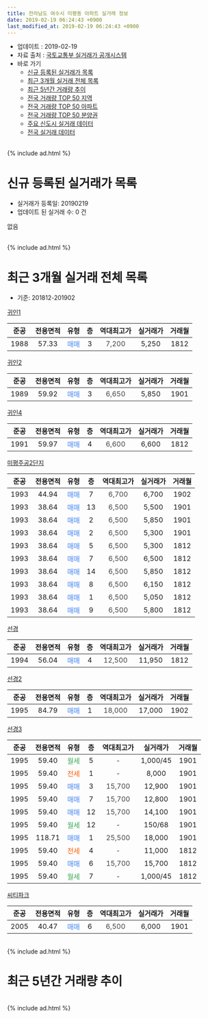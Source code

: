 ```yaml
---
title: 전라남도 여수시 미평동 아파트 실거래 정보
date: 2019-02-19 06:24:43 +0900
last_modified_at: 2019-02-19 06:24:43 +0900
---
```


* 업데이트 : 2019-02-19
* 자료 출처 : [국토교통부 실거래가 공개시스템](http://rt.molit.go.kr)
* 바로 가기
    * [신규 등록된 실거래가 목록](#신규-등록된-실거래가-목록)
    * [최근 3개월 실거래 전체 목록](#최근-3개월-실거래-전체-목록)
    * [최근 5년간 거래량 추이](#최근-5년간-거래량-추이)
    * [전국 거래량 TOP 50 지역](https://ayogom.github.io/apt-trade-info/최근-3개월-전국에서-가장-거래가-많이-발생한-지역)
    * [전국 거래량 TOP 50 아파트](https://ayogom.github.io/apt-trade-info/최근-3개월-전국에서-가장-거래가-많이-발생한-아파트)
    * [전국 거래량 TOP 50 분양권](https://ayogom.github.io/apt-trade-info/최근-3개월-전국에서-가장-거래가-많이-발생한-분양권)
    * [주요 신도시 실거래 데이터](https://ayogom.github.io/apt-trade-info/주요-신도시)
    * [전국 실거래 데이터](https://ayogom.github.io/apt-trade-info/전국)
<br>
{% include ad.html %}
<br>

# 신규 등록된 실거래가 목록
* 실거래가 등록일: 20190219
* 업데이트 된 실거래 수: 0 건

없음

<br>
{% include ad.html %}
<br>

# 최근 3개월 실거래 전체 목록
* 기준: 201812-201902


[귀인1](https://search.naver.com/search.naver?query=%EC%A0%84%EB%9D%BC%EB%82%A8%EB%8F%84+%EC%97%AC%EC%88%98%EC%8B%9C+%EB%AF%B8%ED%8F%89%EB%8F%99+%EA%B7%80%EC%9D%B81)

|준공|전용면적|유형|층|역대최고가|실거래가|거래월|
|:---:|:---:|:---:|:---:|:---:|:---:|:---:|
|1988|57.33|<span style="color:#4285f3">매매</span>|3|<span style="color:#444444">7,200</span>|5,250|1812|

[귀인2](https://search.naver.com/search.naver?query=%EC%A0%84%EB%9D%BC%EB%82%A8%EB%8F%84+%EC%97%AC%EC%88%98%EC%8B%9C+%EB%AF%B8%ED%8F%89%EB%8F%99+%EA%B7%80%EC%9D%B82)

|준공|전용면적|유형|층|역대최고가|실거래가|거래월|
|:---:|:---:|:---:|:---:|:---:|:---:|:---:|
|1989|59.92|<span style="color:#4285f3">매매</span>|3|<span style="color:#444444">6,650</span>|5,850|1901|

[귀인4](https://search.naver.com/search.naver?query=%EC%A0%84%EB%9D%BC%EB%82%A8%EB%8F%84+%EC%97%AC%EC%88%98%EC%8B%9C+%EB%AF%B8%ED%8F%89%EB%8F%99+%EA%B7%80%EC%9D%B84)

|준공|전용면적|유형|층|역대최고가|실거래가|거래월|
|:---:|:---:|:---:|:---:|:---:|:---:|:---:|
|1991|59.97|<span style="color:#4285f3">매매</span>|4|<span style="color:#444444">6,600</span>|6,600|1812|

[미평주공2단지](https://search.naver.com/search.naver?query=%EC%A0%84%EB%9D%BC%EB%82%A8%EB%8F%84+%EC%97%AC%EC%88%98%EC%8B%9C+%EB%AF%B8%ED%8F%89%EB%8F%99+%EB%AF%B8%ED%8F%89%EC%A3%BC%EA%B3%B52%EB%8B%A8%EC%A7%80)

|준공|전용면적|유형|층|역대최고가|실거래가|거래월|
|:---:|:---:|:---:|:---:|:---:|:---:|:---:|
|1993|44.94|<span style="color:#4285f3">매매</span>|7|<span style="color:#444444">6,700</span>|6,700|1902|
|1993|38.64|<span style="color:#4285f3">매매</span>|13|<span style="color:#444444">6,500</span>|5,500|1901|
|1993|38.64|<span style="color:#4285f3">매매</span>|2|<span style="color:#444444">6,500</span>|5,850|1901|
|1993|38.64|<span style="color:#4285f3">매매</span>|2|<span style="color:#444444">6,500</span>|5,300|1901|
|1993|38.64|<span style="color:#4285f3">매매</span>|5|<span style="color:#444444">6,500</span>|5,300|1812|
|1993|38.64|<span style="color:#4285f3">매매</span>|7|<span style="color:#444444">6,500</span>|6,500|1812|
|1993|38.64|<span style="color:#4285f3">매매</span>|14|<span style="color:#444444">6,500</span>|5,850|1812|
|1993|38.64|<span style="color:#4285f3">매매</span>|8|<span style="color:#444444">6,500</span>|6,150|1812|
|1993|38.64|<span style="color:#4285f3">매매</span>|1|<span style="color:#444444">6,500</span>|5,050|1812|
|1993|38.64|<span style="color:#4285f3">매매</span>|9|<span style="color:#444444">6,500</span>|5,800|1812|

[선경](https://search.naver.com/search.naver?query=%EC%A0%84%EB%9D%BC%EB%82%A8%EB%8F%84+%EC%97%AC%EC%88%98%EC%8B%9C+%EB%AF%B8%ED%8F%89%EB%8F%99+%EC%84%A0%EA%B2%BD)

|준공|전용면적|유형|층|역대최고가|실거래가|거래월|
|:---:|:---:|:---:|:---:|:---:|:---:|:---:|
|1994|56.04|<span style="color:#4285f3">매매</span>|4|<span style="color:#444444">12,500</span>|11,950|1812|

[선경2](https://search.naver.com/search.naver?query=%EC%A0%84%EB%9D%BC%EB%82%A8%EB%8F%84+%EC%97%AC%EC%88%98%EC%8B%9C+%EB%AF%B8%ED%8F%89%EB%8F%99+%EC%84%A0%EA%B2%BD2)

|준공|전용면적|유형|층|역대최고가|실거래가|거래월|
|:---:|:---:|:---:|:---:|:---:|:---:|:---:|
|1995|84.79|<span style="color:#4285f3">매매</span>|1|<span style="color:#444444">18,000</span>|17,000|1902|

[선경3](https://search.naver.com/search.naver?query=%EC%A0%84%EB%9D%BC%EB%82%A8%EB%8F%84+%EC%97%AC%EC%88%98%EC%8B%9C+%EB%AF%B8%ED%8F%89%EB%8F%99+%EC%84%A0%EA%B2%BD3)

|준공|전용면적|유형|층|역대최고가|실거래가|거래월|
|:---:|:---:|:---:|:---:|:---:|:---:|:---:|
|1995|59.40|<span style="color:#34a853">월세</span>|5|<span style="color:#444444">-</span>|1,000/45|1901|
|1995|59.40|<span style="color:#ff5a00">전세</span>|1|<span style="color:#444444">-</span>|8,000|1901|
|1995|59.40|<span style="color:#4285f3">매매</span>|3|<span style="color:#444444">15,700</span>|12,900|1901|
|1995|59.40|<span style="color:#4285f3">매매</span>|7|<span style="color:#444444">15,700</span>|12,800|1901|
|1995|59.40|<span style="color:#4285f3">매매</span>|12|<span style="color:#444444">15,700</span>|14,100|1901|
|1995|59.40|<span style="color:#34a853">월세</span>|12|<span style="color:#444444">-</span>|150/68|1901|
|1995|118.71|<span style="color:#4285f3">매매</span>|1|<span style="color:#444444">25,500</span>|18,000|1901|
|1995|59.40|<span style="color:#ff5a00">전세</span>|4|<span style="color:#444444">-</span>|11,000|1812|
|1995|59.40|<span style="color:#4285f3">매매</span>|6|<span style="color:#444444">15,700</span>|15,700|1812|
|1995|59.40|<span style="color:#34a853">월세</span>|7|<span style="color:#444444">-</span>|1,000/45|1812|

[씨티파크](https://search.naver.com/search.naver?query=%EC%A0%84%EB%9D%BC%EB%82%A8%EB%8F%84+%EC%97%AC%EC%88%98%EC%8B%9C+%EB%AF%B8%ED%8F%89%EB%8F%99+%EC%94%A8%ED%8B%B0%ED%8C%8C%ED%81%AC)

|준공|전용면적|유형|층|역대최고가|실거래가|거래월|
|:---:|:---:|:---:|:---:|:---:|:---:|:---:|
|2005|40.47|<span style="color:#4285f3">매매</span>|6|<span style="color:#444444">6,500</span>|6,000|1901|


<br>
{% include ad.html %}
<br>

# 최근 5년간 거래량 추이


<div style="width:100%;">
    <canvas id="deal_progress" height="200"></canvas>
</div>

<script>
new Chart(document.getElementById("deal_progress"), {
    type: 'line',
    data: {
        labels: ['201402','201403','201404','201405','201406','201407','201408','201409','201410','201411','201412','201501','201502','201503','201504','201505','201506','201507','201508','201509','201510','201511','201512','201601','201602','201603','201604','201605','201606','201607','201608','201609','201610','201611','201612','201701','201702','201703','201704','201705','201706','201707','201708','201709','201710','201711','201712','201801','201802','201803','201804','201805','201806','201807','201808','201809','201810','201811','201812','201901','201902'],
        datasets: [{
            label: '매매',
            pointRadius: 1,
            data: [21, 16, 18, 13, 12, 13, 17, 18, 19, 14, 17, 27, 13, 20, 23, 23, 20, 12, 12, 8, 15, 11, 12, 10, 23, 18, 20, 13, 17, 12, 18, 13, 22, 17, 14, 10, 14, 22, 16, 18, 19, 18, 20, 24, 9, 14, 17, 19, 11, 18, 13, 17, 17, 13, 12, 13, 19, 15, 10, 9, 2],
            borderColor: "rgba(255, 201, 14, 1)",
            backgroundColor: "rgba(255, 201, 14, 0.5)",
            fill: false,
            lineTension: 0
        },{
            label: '전월세',
            pointRadius: 1,
            data: [5, 7, 8, 3, 3, 4, 4, 4, 7, 4, 4, 5, 7, 10, 5, 5, 3, 3, 0, 2, 4, 2, 3, 7, 0, 3, 6, 4, 3, 2, 1, 2, 7, 5, 3, 4, 7, 5, 3, 3, 6, 2, 4, 5, 2, 6, 5, 6, 4, 2, 6, 1, 3, 2, 1, 0, 2, 3, 2, 3, 0],
            borderColor: "rgba(0, 141, 185, 1)",
            backgroundColor: "rgba(0, 141, 185, 0.5)",
            fill: false,
            lineTension: 0
        }
        ]
    },
    options: {
        responsive: true,
        title: {
            display: false
        },
        tooltips: {
            mode: 'index',
            intersect: false
        },
        hover: {
            mode: 'nearest',
            intersect: true
        },
        scales: {
            xAxes: [{
                display: true,
                scaleLabel: {
                    display: true,
                    labelString: '년/월'
                }
            }],
            yAxes: [{
                display: true,
                ticks: {
                    suggestedMin: 0,
                },
                scaleLabel: {
                    display: true,
                    labelString: '실거래 수'
                }
            }]
        }
    }
});

</script>


<br>
{% include ad.html %}
<br>

